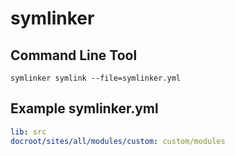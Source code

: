# symlinker

## Command Line Tool

```
symlinker symlink --file=symlinker.yml
```

## Example symlinker.yml

```yml
lib: src
docroot/sites/all/modules/custom: custom/modules
```